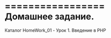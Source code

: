 =================  
Домашнее задание.  
=================  
Каталог HomeWork_01         -    Урок 1. Введение в PHP  